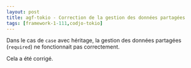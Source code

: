 ```yaml
---
layout: post
title: agf-tokio - Correction de la gestion des données partagées
tags: [framework-1-111,codjo-tokio]
---
```

Dans le cas de ```case``` avec héritage, la gestion des données partagées (```required```) ne fonctionnait pas correctement.

Cela a été corrigé.